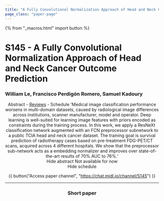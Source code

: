 ```yaml
---
title: "A Fully Convolutional Normalization Approach of Head and Neck Cancer Outcome Prediction"
page_class: "paper-page"
---
```


{% from "_macros.html" import button %}

# S145 - A Fully Convolutional Normalization Approach of Head and Neck Cancer Outcome Prediction


### William Le, Francisco Perdigón Romero, Samuel Kadoury

<center><a class="toggle_visibility" data-selector=".paper_abstract" data-level="3">Abstract</a>
        - <a href="https://openreview.net/forum?id=JojEzQ3E5n">Reviews</a>
        - <a class="toggle_visibility" data-selector=".paper_qa" data-level="3">Schedule</a>

<span class="paper_abstract">
        'Medical image classification performance worsens in multi-domain datasets, caused by radiological image differences across institutions, scanner manufacturer, model and operator. Deep learning is well-suited for learning image features with priors encoded as constraints during the training process.  In this work, we apply a ResNeXt classification network augmented with an FCN preprocessor subnetwork to a public TCIA head and neck cancer dataset. The training goal is survival prediction of radiotherapy cases based on pre-treatment FDG-PET/CT scans, acquired across 4 different hospitals.  We show that the preprocessor sub-network acts as a embedding normalizer and improves over state-of-the-art results of 70% AUC to 76%.'
        <span class="actions">
  <br/>
  <a class="toggle_visibility" data-level="2">Hide abstract</a></span>
</span>

<span class="paper_qa">
        Not available for now
        <br/>
        <span class="actions"><a class="toggle_visibility" data-level="2">Hide schedule</a></span>
</span>

{{ button("Access paper channel", "https://chat.midl.io/channel/S145") }}

---

### Short paper
